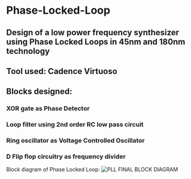 # Phase-Locked-Loop

## Design of a low power frequency synthesizer using Phase Locked Loops in 45nm and 180nm technology

## Tool used: Cadence Virtuoso
## Blocks designed:
### XOR gate as Phase Detector 
### Loop filter using 2nd order RC low pass circuit
### Ring oscillator as Voltage Controlled Oscillator 
### D Flip flop circuitry as frequency divider 


Block diagram of Phase Locked Loop:
![PLL FINAL BLOCK DIAGRAM](https://github.com/user-attachments/assets/25f87119-2446-4adb-96b5-9532ed10733c)
